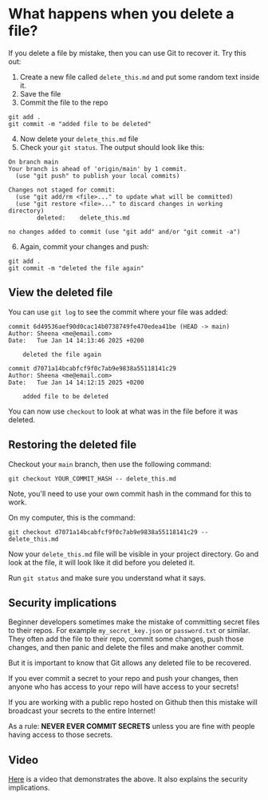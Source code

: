 # What happens when you delete a file?

If you delete a file by mistake, then you can use Git to recover it. Try this out:

1. Create a new file called `delete_this.md` and put some random text inside it. 
2. Save the file
3. Commit the file to the repo

```
git add .
git commit -m "added file to be deleted"
```

4. Now delete your `delete_this.md` file 
5. Check your `git status`.  The output should look like this:

```
On branch main
Your branch is ahead of 'origin/main' by 1 commit.
  (use "git push" to publish your local commits)

Changes not staged for commit:
  (use "git add/rm <file>..." to update what will be committed)
  (use "git restore <file>..." to discard changes in working directory)
        deleted:    delete_this.md

no changes added to commit (use "git add" and/or "git commit -a")
```

6. Again, commit your changes and push:

```
git add .
git commit -m "deleted the file again"
```

## View the deleted file 

You can use `git log` to see the commit where your file was added:

```
commit 6d49536aef90d0cac14b0738749fe470edea41be (HEAD -> main)
Author: Sheena <me@email.com>
Date:   Tue Jan 14 14:13:46 2025 +0200

    deleted the file again

commit d7071a14bcabfcf9f0c7ab9e9838a55118141c29
Author: Sheena <me@email.com>
Date:   Tue Jan 14 14:12:15 2025 +0200

    added file to be deleted
```

You can now use `checkout` to look at what was in the file before it was deleted.

## Restoring the deleted file

Checkout your `main` branch, then use the following command: 

```
git checkout YOUR_COMMIT_HASH -- delete_this.md
```

Note, you'll need to use your own commit hash in the command for this to work. 

On my computer, this is the command:

```
git checkout d7071a14bcabfcf9f0c7ab9e9838a55118141c29 -- delete_this.md
```

Now your `delete_this.md` file will be visible in your project directory. Go and look at the file, it will look like it did before you deleted it.

Run `git status` and make sure you understand what it says.

## Security implications

Beginner developers sometimes make the mistake of committing secret files to their repos. For example `my_secret_key.json` or `password.txt` or similar. They often add the file to their repo, commit some changes, push those changes, and then panic and delete the files and make another commit.

But it is important to know that Git allows any deleted file to be recovered. 

If you ever commit a secret to your repo and push your changes, then anyone who has access to your repo will have access to your secrets! 

If you are working with a public repo hosted on Github then this mistake will broadcast your secrets to the entire Internet! 

As a rule: **NEVER EVER COMMIT SECRETS** unless you are fine with people having access to those secrets. 

## Video 

[Here](https://www.youtube.com/watch?v=bNCRjMIyJyA) is a video that demonstrates the above. It also explains the security implications.